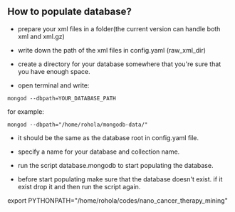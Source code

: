 ## How to populate database?

- prepare your xml files in a folder(the current version can handle both xml and xml.gz)

- write down the path of the xml files in config.yaml (raw_xml_dir)

- create a directory for your database somewhere that you're sure that you have enough space.

- open terminal and write:
```
mongod --dbpath=YOUR_DATABASE_PATH
```
for example:
```
mongod --dbpath="/home/rohola/mongodb-data/"
```

- it should be the same as the database root in config.yaml file.

- specify a name for your database and collection name.

- run the script database.mongodb to start populating the database.

- before start populating make sure that the database doesn't exist. if it exist drop it and then run the script again.

export PYTHONPATH="/home/rohola/codes/nano_cancer_therapy_mining"